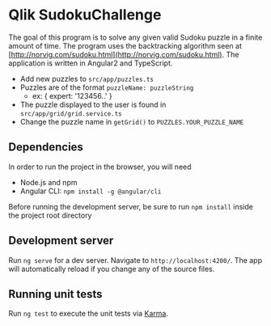 # Qlik SudokuChallenge

The goal of this program is to solve any given valid Sudoku puzzle in a finite amount of time. The program uses the backtracking algorithm seen at [http://norvig.com/sudoku.html](http://norvig.com/sudoku.html). The application is written in Angular2 and TypeScript.

+ Add new puzzles to `src/app/puzzles.ts`
+ Puzzles are of the format `puzzleName: puzzleString`
   * ex: { expert: '123456..' }
+ The puzzle displayed to the user is found in `src/app/grid/grid.service.ts`
+ Change the puzzle name in `getGrid()` to `PUZZLES.YOUR_PUZZLE_NAME`

## Dependencies
In order to run the project in the browser, you will need
+ Node.js and npm
+ Angular CLI: `npm install -g @angular/cli`

Before running the development server, be sure to run `npm install` inside the project root directory

## Development server

Run `ng serve` for a dev server. Navigate to `http://localhost:4200/`. The app will automatically reload if you change any of the source files.

## Running unit tests

Run `ng test` to execute the unit tests via [Karma](https://karma-runner.github.io).
